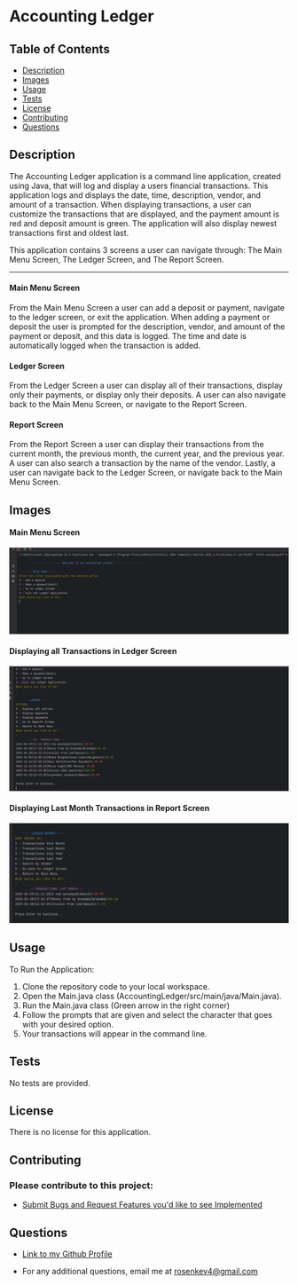 # Accounting Ledger

## Table of Contents
- [Description](#description)
- [Images](#images)
- [Usage](#usage)
- [Tests](#tests)
- [License](#license)
- [Contributing](#contributing)
- [Questions](#questions)

## Description
The Accounting Ledger application is a command line application, created using Java, that will log and display a users financial transactions. This application logs and displays the date, time, description, vendor, and amount of a transaction. When displaying transactions, a user can customize the transactions that are displayed, and the payment amount is red and deposit amount is green. The application will also display newest transactions first and oldest last. 

This application contains 3 screens a user can navigate through: The Main Menu Screen, The Ledger Screen, and The Report Screen. 
____

#### Main Menu Screen
From the Main Menu Screen a user can add a deposit or payment, navigate to the ledger screen, or exit the application. When adding a payment or deposit the user is prompted for the description, vendor, and amount of the payment or deposit, and this data is logged. The time and date is automatically logged when the transaction is added.
#### Ledger Screen
From the Ledger Screen a user can display all of their transactions, display only their payments, or display only their deposits. A user can also navigate back to the Main Menu Screen, or navigate to the Report Screen.
#### Report Screen
From the Report Screen a user can display their transactions from the current month, the previous month, the current year, and the previous year. A user can also search a transaction by the name of the vendor. Lastly, a user can navigate back to the Ledger Screen, or navigate back to the Main Menu Screen.

## Images
#### Main Menu Screen
![img_2.png](img_2.png)
#### Displaying all Transactions in Ledger Screen
![img.png](img.png)
#### Displaying Last Month Transactions in Report Screen
![img_1.png](img_1.png)


## Usage
To Run the Application:
1) Clone the repository code to your local workspace.
2) Open the Main.java class (AccountingLedger/src/main/java/Main.java).
3) Run the Main.java class (Green arrow in the right corner)
4) Follow the prompts that are given and select the character that goes with your desired option.
5) Your transactions will appear in the command line.

## Tests
No tests are provided.

## License
There is no license for this application.

## Contributing
### Please contribute to this project:
- [Submit Bugs and Request Features you'd like to see Implemented](https://github.com/krosengr4/capstone-1/issues)

## Questions
- [Link to my Github Profile](https://github.com/krosengr4)

- For any additional questions, email me at rosenkev4@gmail.com
